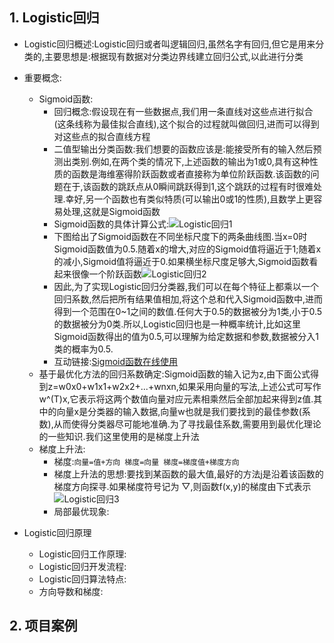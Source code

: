 ## 1. Logistic回归

* Logistic回归概述:Logistic回归或者叫逻辑回归,虽然名字有回归,但它是用来分类的,主要思想是:根据现有数据对分类边界线建立回归公式,以此进行分类

* 重要概念:
    * Sigmoid函数:
        * 回归概念:假设现在有一些数据点,我们用一条直线对这些点进行拟合(这条线称为最佳拟合直线),这个拟合的过程就叫做回归,进而可以得到对这些点的拟合直线方程
        * 二值型输出分类函数:我们想要的函数应该是:能接受所有的输入然后预测出类别.例如,在两个类的情况下,上述函数的输出为1或0,具有这种性质的函数是海维塞得阶跃函数或者直接称为单位阶跃函数.该函数的问题在于,该函数的跳跃点从0瞬间跳跃得到1,这个跳跃的过程有时很难处理.幸好,另一个函数也有类似特质(可以输出0或1的性质),且数学上更容易处理,这就是Sigmoid函数
        * Sigmoid函数的具体计算公式:![Logistic回归1](https://note.youdao.com/yws/api/personal/file/WEBd3fe43ab24cab6b606ab46b22d82ee3f?method=download&shareKey=4fc60862b74641c1078fee8818d12d71)
        * 下图给出了Sigmoid函数在不同坐标尺度下的两条曲线图.当x=0时Sigmoid函数值为0.5.随着x的增大,对应的Sigmoid值将逼近于1;随着x  的减小,Sigmoid值将逼近于0.如果横坐标尺度足够大,Sigmoid函数看起来很像一个阶跃函数![Logistic回归2](https://note.youdao.com/yws/api/personal/file/WEB152d54ea74f584c380a13a1f02aa61d7?method=download&shareKey=553b41a7dd6a5225a765a9776b3229fd)
        * 因此,为了实现Logistic回归分类器,我们可以在每个特征上都乘以一个回归系数,然后把所有结果值相加,将这个总和代入Sigmoid函数中,进而得到一个范围在0~1之间的数值.任何大于0.5的数据被分为1类,小于0.5的数据被分为0类.所以,Logistic回归也是一种概率统计,比如这里Sigmoid函数得出的值为0.5,可以理解为给定数据和参数,数据被分入1类的概率为0.5.
        * 互动链接:[Sigmoid函数在线使用](https://www.desmos.com/calculator/bgontvxotm?lang=zh-CN)
    * 基于最优化方法的回归系数确定:Sigmoid函数的输入记为z,由下面公式得到z=w0x0+w1x1+w2x2+...+wnxn,如果采用向量的写法,上述公式可写作w^(T)x,它表示将这两个数值向量对应元素相乘然后全部加起来得到z值.其中的向量x是分类器的输入数据,向量w也就是我们要找到的最佳参数(系数),从而使得分类器尽可能地准确.为了寻找最佳系数,需要用到最优化理论的一些知识.我们这里使用的是梯度上升法
    * 梯度上升法:
        * 梯度:`向量=值+方向 梯度=向量 梯度=梯度值+梯度方向`
        * 梯度上升法的思想:要找到某函数的最大值,最好的方法j是沿着该函数的梯度方向探寻.如果梯度符号记为 ▽,则函数f(x,y)的梯度由下式表示
![Logistic回归3](https://note.youdao.com/yws/api/personal/file/WEB1ef9d75d833cba16e1503d893e197cef?method=download&shareKey=3e98470e316567410b6bdcc3efd2a6f3)
        * 局部最优现象:

* Logistic回归原理
    * Logistic回归工作原理:
    * Logistic回归开发流程:
    * Logistic回归算法特点:
    * 方向导数和梯度:

## 2. 项目案例

```

```
